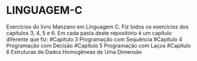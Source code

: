 # LINGUAGEM-C
Exercícios do livro Manzano em Linguagem C. Fiz todos os exercícios dos capítulos 3, 4, 5 e 6. Em cada pasta deste repositório é um capítulo diferente que fiz:
#Capítulo 3 Programação com Sequência
#Capítulo 4 Programação com Decisão
#Capítulo 5 Programação com Laços
#Capítulo 6 Estruturas de Dados Homogêneas de Uma Dimensão
